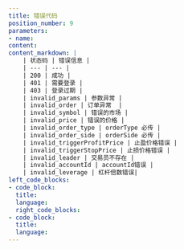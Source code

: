 ```yaml
---
title: 错误代码
position_number: 9
parameters:
- name:
content:
content_markdown: |
    | 状态码 | 错误信息 |
    | --- | --- |
    | 200 | 成功 |
    | 401 | 需要登录 |
    | 403 | 登录过期 |
    | invalid_params | 参数异常 |
    | invalid_order | 订单异常  |
    | invalid_symbol | 错误的市场 |
    | invalid_price | 错误的价格 |
    | invalid_order_type | orderType 必传 |
    | invalid_order_side | orderSide 必传 |
    | invalid_triggerProfitPrice | 止盈价格错误 |
    | invalid_triggerStopPrice | 止损价格错误 |
    | invalid_leader | 交易员不存在 |
    | invalid_accountId | accountId错误 |
    | invalid_leverage | 杠杆倍数错误|
left_code_blocks:
- code_block:
  title:
  language:
  right_code_blocks:
- code_block:
  title:
  language:
---
```



